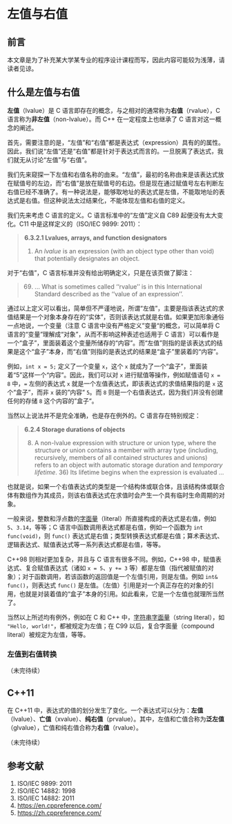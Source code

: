 <!-- Copyright (C) 2022 Timothy Liu -->

<!-- CC BY-SA 4.0 license -->

# 左值与右值

## 前言

本文章是为了补充某大学某专业的程序设计课程而写，因此内容可能较为浅薄，请读者见谅。

## 什么是左值与右值

**左值**（lvalue）是 C 语言即存在的概念，与之相对的通常称为**右值**（rvalue），C 语言称为**非左值**（non-lvalue）。而 C++ 在一定程度上也继承了 C 语言对这一概念的阐述。

首先，需要注意的是，“左值”和“右值”都是表达式（expression）具有的的属性。因此，我们说“左值”还是“右值”都是针对于表达式而言的。一旦脱离了表达式，我们就无从讨论“左值”与“右值”。

我们先来窥探一下左值和右值名称的由来。“左值”，最初的名称由来是该表达式放在赋值号的左边，而“右值”是放在赋值号的右边。但是现在通过赋值号左右判断左右值已经不准确了。有一种说法是，能够取地址的表达式是左值，不能取地址的表达式是右值。但这种说法太过结果化，不能体现左值和右值的定义。

我们先来考虑 C 语言的定义。C 语言标准中的“左值”定义自 C89 起便没有太大变化。C11 中是这样定义的（ISO/IEC 9899: 2011）：

> **6.3.2.1 Lvalues, arrays, and function designators**
>
> 1. An *lvalue* is an expression (with an object type other than void) that potentially designates an object.

对于“右值”，C 语言标准并没有给出明确定义，只是在该页做了脚注：

> 69) ... What is sometimes called ‘‘rvalue’’ is in this International Standard described as the ‘‘value of an expression’’.

通过以上定义可以看出，简单但不严谨地说，所谓“左值”，主要是指该表达式的求值结果是一个对象本身存在的“实体”，否则该表达式就是右值。如果更加形象通俗一点地说，一个变量（注意 C 语言中没有严格定义”变量“的概念，可以简单将 C 语言的“变量”理解成“对象”，从而不影响这种表述也适用于 C 语言）可以看作是一个“盒子”，里面装着这个变量所储存的“内容”。而“左值”则指的是该表达式的结果是这个“盒子”本身，而“右值”则指的是表达式的结果是“盒子”里装着的“内容”。

例如，`int x = 5;` 定义了一个变量 `x`，这个 `x` 就成为了一个“盒子”，里面装着“5”这样一个“内容”。因此，我们可以对 `x` 进行赋值等操作，例如赋值语句 `x = 8` 中，`=` 左侧的表达式 `x` 就是一个左值表达式，即该表达式的求值结果指的是 `x` 这个“盒子”，而非 `x` 装的”内容“ `5`。而 `8` 则是一个右值表达式，因为我们并没有创建任何的存储 `8` 这个内容的”盒子“。

当然以上说法并不是完全准确，也是存在例外的。C 语言存在特别规定：

> **6.2.4 Storage durations of objects**
>
> 8. A non-lvalue expression with structure or union type, where the structure or union contains a member with array type (including, recursively, members of all contained structures and unions) refers to an object with automatic storage duration and *temporary lifetime*. 36) Its lifetime begins when the expression is evaluated ...

也就是说，如果一个右值表达式的类型是一个结构体或联合体，且该结构体或联合体有数组作为其成员，则该右值表达式在求值时会产生一个具有临时生命周期的对象。

一般来说，整数和浮点数的[字面量](https://zh.cppreference.com/w/cpp/language/expressions#.E5.AD.97.E9.9D.A2.E9.87.8F)（literal）所直接构成的表达式是右值，例如 `5`、`3.14`，等等；C 语言中函数调用表达式都是右值，例如一个函数为 `int func(void)`，则 `func()` 表达式是右值；类型转换表达式都是右值；算术表达式、逻辑表达式、赋值表达式等一系列表达式都是右值，等等。

C++98 则相对更加复杂，并且与 C 语言有很多不同。例如，C++98 中，赋值表达式、复合赋值表达式（诸如 `x = 5`、`y += 3` 等）都是左值（指代被赋值的对象）；对于函数调用，若该函数的返回值是一个左值引用，则是左值。例如 `int& func()`，则表达式 `func()` 是左值。（左值）引用是对一个真正存在的对象的引用，也就是对装着值的“盒子”本身的引用。如此看来，它是一个左值也就理所当然了。

当然以上所述均有例外，例如在 C 和 C++ 中，[字符串字面量](https://zh.cppreference.com/w/cpp/language/string_literal)（string literal），如 `"Hello, world!"`，都被规定为左值；在 C99 以后，复合字面量（compound literal）被规定为左值，等等。

### 左值到右值转换

（未完待续）

## C++11

在 C++11 中，表达式的值的划分发生了变化。一个表达式可以分为：**左值**（lvalue）、**亡值**（xvalue）、**纯右值**（prvalue）。其中，左值和亡值合称为**泛左值**（glvalue），亡值和纯右值合称为**右值**（rvalue）。 

（未完待续）

## 参考文献

1. ISO/IEC 9899: 2011
2. ISO/IEC 14882: 1998
3. ISO/IEC 14882: 2011
4. <https://en.cppreference.com/>
5. <https://zh.cppreference.com/>

